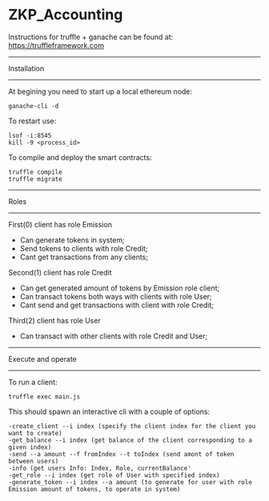 # ZKP_Accounting

Instructions for truffle + ganache can be found at: https://truffleframework.com

***
Installation
***

At begining you need to start up a local ethereum node:
```
ganache-cli -d 
```
To restart use:
```
lsof -i:8545
kill -9 <process_id>
```

To compile and deploy the smart contracts:
```
truffle compile
truffle migrate
```

***
Roles
***
First(0) client has role Emission 
- Can generate tokens in system; 
- Send tokens to clients with role Credit; 
- Cant get transactions from any clients; 


Second(1) client has role Credit
- Can get generated amount of tokens by Emission role client;
- Can transact tokens both ways with clients with role User;
- Cant send and get transactions with client with role Credit;


Third(2) client has role User
- Can transact with other clients with role Credit and User;

***
Execute and operate
***
To run a client:
```
truffle exec main.js
```
This should spawn an interactive cli with a couple of options:

```
-create_client --i index (specify the client index for the client you want to create)
-get_balance --i index (get balance of the client corresponding to a given index)
-send --a amount --f fromIndex --t toIndex (send amont of token between users)
-info (get users Info: Index, Role, currentBalance'
-get_role --i index (get role of User with specified index)
-generate_token --i index --a amount (to generate for user with role Emission amount of tokens, to operate in system)
```

